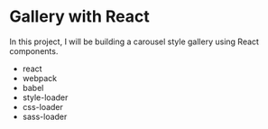 # Gallery with React

In this project, I will be building a carousel style gallery using React components.

- react
- webpack
- babel
- style-loader
- css-loader
- sass-loader
